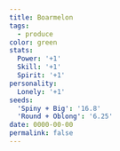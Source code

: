 ```yaml
---
title: Boarmelon
tags:
  - produce
color: green
stats:
  Power: '+1'
  Skill: '+1'
  Spirit: '+1'
personality:
  Lonely: '+1'
seeds:
  'Spiny + Big': '16.8'
  'Round + Oblong': '6.25'
date: 0000-00-00
permalink: false
---
```

